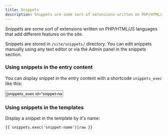 ```yaml
---
title: Snippets
description: Snippets are some sort of extensions written on PHP/HTML/JS languages that add different features on the site.
---
```


Snippets are some sort of extensions written on PHP/HTML/JS languages that add different features on the site.

Snippets are stored in `/site/snippets/` directory.
You can edit snippets manually using any text editor or via the Admin panel in the snippets section.

### Using snippets in the entry content

You can display snippet in the entry content with a shortcode `snippets_exec` like this:

<div class="hljs-shortcode">
    <input value='&#91;snippets_exec id="snippet-name"&#93;'>
</div>

### Using snippets in the templates

Display a snippet in the template by it's name:

```twig
{{ snippets.exec('snippet-name')|raw }}
```
